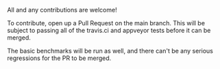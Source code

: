 All and any contributions are welcome!

To contribute, open up a Pull Request on the main branch. This will be
subject to passing all of the travis.ci and appveyor tests before it can be merged.

The basic benchmarks will be run as well, and there can't be any serious regressions for the PR
to be merged.
